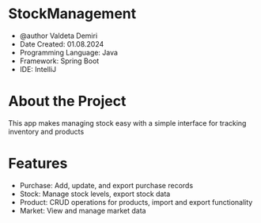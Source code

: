 # StockManagement

* @author Valdeta Demiri
 * Date Created: 01.08.2024
 * Programming Language: Java
 * Framework: Spring Boot
 * IDE: IntelliJ

# About the Project
This app makes managing stock easy with a simple interface for tracking inventory and products

# Features
* Purchase: Add, update, and export purchase records
* Stock: Manage stock levels, export stock data
* Product: CRUD operations for products, import and export functionality
* Market: View and manage market data
